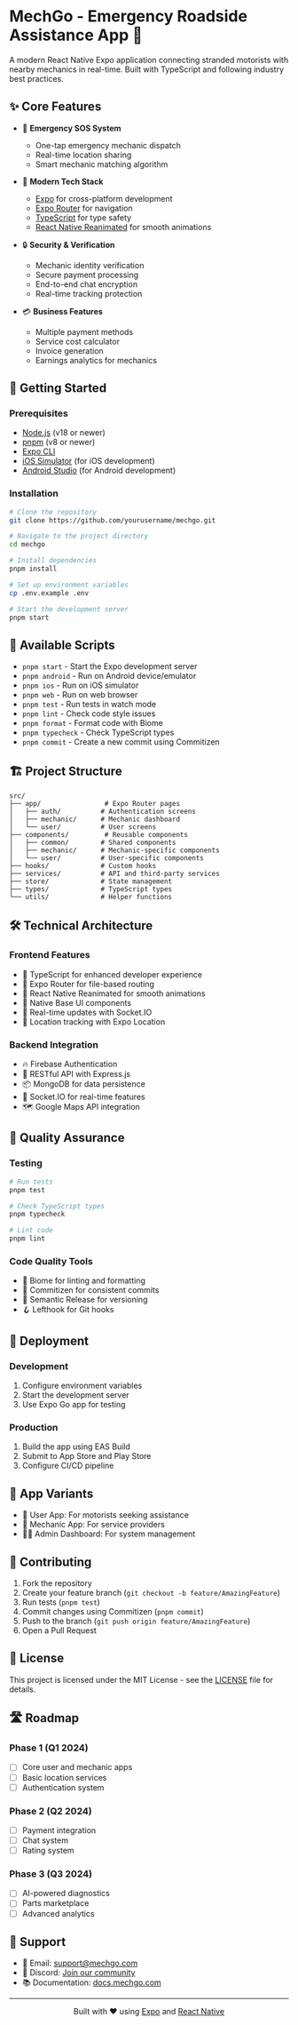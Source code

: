 # MechGo - Emergency Roadside Assistance App 🔧

A modern React Native Expo application connecting stranded motorists with nearby mechanics in real-time. Built with TypeScript and following industry best practices.

## ✨ Core Features

- 🚨 **Emergency SOS System**
  - One-tap emergency mechanic dispatch
  - Real-time location sharing
  - Smart mechanic matching algorithm

- 📱 **Modern Tech Stack**
  - [Expo](https://expo.dev/) for cross-platform development
  - [Expo Router](https://expo.github.io/router/docs/) for navigation
  - [TypeScript](https://www.typescriptlang.org/) for type safety
  - [React Native Reanimated](https://docs.swmansion.com/react-native-reanimated/) for smooth animations

- 🔒 **Security & Verification**
  - Mechanic identity verification
  - Secure payment processing
  - End-to-end chat encryption
  - Real-time tracking protection

- 💳 **Business Features**
  - Multiple payment methods
  - Service cost calculator
  - Invoice generation
  - Earnings analytics for mechanics

## 🚀 Getting Started

### Prerequisites

- [Node.js](https://nodejs.org/) (v18 or newer)
- [pnpm](https://pnpm.io/) (v8 or newer)
- [Expo CLI](https://docs.expo.dev/workflow/expo-cli/)
- [iOS Simulator](https://docs.expo.dev/workflow/ios-simulator/) (for iOS development)
- [Android Studio](https://docs.expo.dev/workflow/android-studio-emulator/) (for Android development)

### Installation

```bash
# Clone the repository
git clone https://github.com/yourusername/mechgo.git

# Navigate to the project directory
cd mechgo

# Install dependencies
pnpm install

# Set up environment variables
cp .env.example .env

# Start the development server
pnpm start
```

## 📜 Available Scripts

- `pnpm start` - Start the Expo development server
- `pnpm android` - Run on Android device/emulator
- `pnpm ios` - Run on iOS simulator
- `pnpm web` - Run on web browser
- `pnpm test` - Run tests in watch mode
- `pnpm lint` - Check code style issues
- `pnpm format` - Format code with Biome
- `pnpm typecheck` - Check TypeScript types
- `pnpm commit` - Create a new commit using Commitizen

## 🏗️ Project Structure

```
src/
├── app/                # Expo Router pages
│   ├── auth/          # Authentication screens
│   ├── mechanic/      # Mechanic dashboard
│   └── user/          # User screens
├── components/         # Reusable components
│   ├── common/        # Shared components
│   ├── mechanic/      # Mechanic-specific components
│   └── user/          # User-specific components
├── hooks/             # Custom hooks
├── services/          # API and third-party services
├── store/             # State management
├── types/             # TypeScript types
└── utils/             # Helper functions
```

## 🛠️ Technical Architecture

### Frontend Features
- 🎯 TypeScript for enhanced developer experience
- 📱 Expo Router for file-based routing
- 💫 React Native Reanimated for smooth animations
- 🎨 Native Base UI components
- 🔄 Real-time updates with Socket.IO
- 📍 Location tracking with Expo Location

### Backend Integration
- 🔥 Firebase Authentication
- 📡 RESTful API with Express.js
- 📦 MongoDB for data persistence
- 🚦 Socket.IO for real-time features
- 🗺️ Google Maps API integration

## 🧪 Quality Assurance

### Testing
```bash
# Run tests
pnpm test

# Check TypeScript types
pnpm typecheck

# Lint code
pnpm lint
```

### Code Quality Tools
- 🎯 Biome for linting and formatting
- 📝 Commitizen for consistent commits
- 🔄 Semantic Release for versioning
- 🪝 Lefthook for Git hooks

## 🚀 Deployment

### Development
1. Configure environment variables
2. Start the development server
3. Use Expo Go app for testing

### Production
1. Build the app using EAS Build
2. Submit to App Store and Play Store
3. Configure CI/CD pipeline

## 📱 App Variants

- 🚗 User App: For motorists seeking assistance
- 🔧 Mechanic App: For service providers
- 👨‍💼 Admin Dashboard: For system management

## 🤝 Contributing

1. Fork the repository
2. Create your feature branch (`git checkout -b feature/AmazingFeature`)
3. Run tests (`pnpm test`)
4. Commit changes using Commitizen (`pnpm commit`)
5. Push to the branch (`git push origin feature/AmazingFeature`)
6. Open a Pull Request

## 📄 License

This project is licensed under the MIT License - see the [LICENSE](LICENSE) file for details.

## 🛣️ Roadmap

### Phase 1 (Q1 2024)
- [ ] Core user and mechanic apps
- [ ] Basic location services
- [ ] Authentication system

### Phase 2 (Q2 2024)
- [ ] Payment integration
- [ ] Chat system
- [ ] Rating system

### Phase 3 (Q3 2024)
- [ ] AI-powered diagnostics
- [ ] Parts marketplace
- [ ] Advanced analytics

## 🤝 Support

- 📧 Email: support@mechgo.com
- 💬 Discord: [Join our community](https://discord.gg/mechgo)
- 📚 Documentation: [docs.mechgo.com](https://docs.mechgo.com)

---

<p align="center">Built with ❤️ using <a href="https://expo.dev">Expo</a> and <a href="https://reactnative.dev">React Native</a></p>